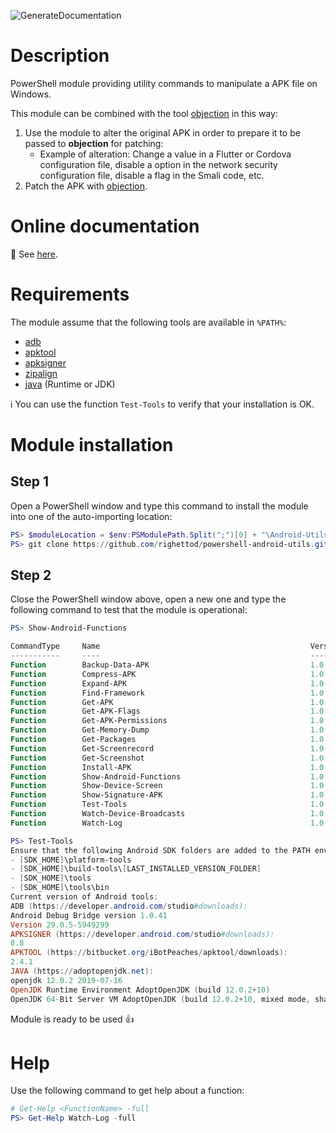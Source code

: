 ![GenerateDocumentation](https://github.com/righettod/powershell-android-utils/workflows/GenerateDocumentation/badge.svg?branch=master)

# Description

PowerShell module providing utility commands to manipulate a APK file on Windows.

This module can be combined with the tool [objection](https://github.com/sensepost/objection) in this way:

1. Use the module to alter the original APK in order to prepare it to be passed to **objection** for patching:
	* Example of alteration: Change a value in a Flutter or Cordova configuration file, disable a option in the network security configuration file, disable a flag in the Smali code, etc.
2. Patch the APK with [objection](https://github.com/sensepost/objection/wiki/Patching-Android-Applications).

# Online documentation

:book: See [here](https://righettod.github.io/powershell-android-utils/).

# Requirements

The module assume that the following tools are available in `%PATH%`:

* [adb](https://developer.android.com/studio/command-line/adb)
* [apktool](https://ibotpeaches.github.io/Apktool/)
* [apksigner](https://developer.android.com/studio/command-line/apksigner)
* [zipalign](https://developer.android.com/studio/command-line/zipalign)
* [java](https://adoptopenjdk.net) (Runtime or JDK)

:information_source: You can use the function `Test-Tools` to verify that your installation is OK.

# Module installation

## Step 1

Open a PowerShell window and type this command to install the module into one of the auto-importing location:

```powershell
PS> $moduleLocation = $env:PSModulePath.Split(";")[0] + "\Android-Utils"
PS> git clone https://github.com/righettod/powershell-android-utils.git $moduleLocation
```

## Step 2

Close the PowerShell window above, open a new one and type the following command to test that the module is operational:

```powershell
PS> Show-Android-Functions

CommandType     Name                                               Version    Source
-----------     ----                                               -------    ------
Function        Backup-Data-APK                                    1.0        Android-Utils
Function        Compress-APK                                       1.0        Android-Utils
Function        Expand-APK                                         1.0        Android-Utils
Function        Find-Framework                                     1.0        Android-Utils
Function        Get-APK                                            1.0        Android-Utils
Function        Get-APK-Flags                                      1.0        Android-Utils
Function        Get-APK-Permissions                                1.0        Android-Utils
Function        Get-Memory-Dump                                    1.0        Android-Utils
Function        Get-Packages                                       1.0        Android-Utils
Function        Get-Screenrecord                                   1.0        Android-Utils
Function        Get-Screenshot                                     1.0        Android-Utils
Function        Install-APK                                        1.0        Android-Utils
Function        Show-Android-Functions                             1.0        Android-Utils
Function        Show-Device-Screen                                 1.0        Android-Utils
Function        Show-Signature-APK                                 1.0        Android-Utils
Function        Test-Tools                                         1.0        Android-Utils
Function        Watch-Device-Broadcasts                            1.0        Android-Utils
Function        Watch-Log                                          1.0        Android-Utils

PS> Test-Tools
Ensure that the following Android SDK folders are added to the PATH environment variable:
- [SDK_HOME]\platform-tools
- [SDK_HOME]\build-tools\[LAST_INSTALLED_VERSION_FOLDER]
- [SDK_HOME]\tools
- [SDK_HOME]\tools\bin
Current version of Android tools:
ADB (https://developer.android.com/studio#downloads):
Android Debug Bridge version 1.0.41
Version 29.0.5-5949299
APKSIGNER (https://developer.android.com/studio#downloads):
0.8
APKTOOL (https://bitbucket.org/iBotPeaches/apktool/downloads):
2.4.1
JAVA (https://adoptopenjdk.net):
openjdk 12.0.2 2019-07-16
OpenJDK Runtime Environment AdoptOpenJDK (build 12.0.2+10)
OpenJDK 64-Bit Server VM AdoptOpenJDK (build 12.0.2+10, mixed mode, sharing)
```

Module is ready to be used :thumbsup: 

# Help

Use the following command to get help about a function:

```powershell
# Get-Help <FunctionName> -full
PS> Get-Help Watch-Log -full
```
